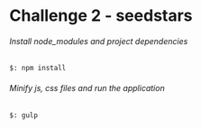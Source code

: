 # Challenge 2 - seedstars

###### Install node_modules and project dependencies

```shell
$: npm install
```

###### Minify js, css files and run the application

```shell
$: gulp
```
